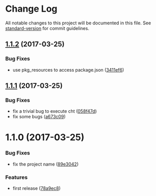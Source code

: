 # Change Log

All notable changes to this project will be documented in this file. See [standard-version](https://github.com/conventional-changelog/standard-version) for commit guidelines.

<a name="1.1.2"></a>
## [1.1.2](https://github.com/suzuki-shunsuke/cht/compare/v1.1.1...v1.1.2) (2017-03-25)


### Bug Fixes

* use pkg_resources to access package.json ([3411ef6](https://github.com/suzuki-shunsuke/cht/commit/3411ef6))



<a name="1.1.1"></a>
## [1.1.1](https://github.com/suzuki-shunsuke/cht/compare/v1.1.0...v1.1.1) (2017-03-25)


### Bug Fixes

* fix a trivial bug to execute cht ([058f47d](https://github.com/suzuki-shunsuke/cht/commit/058f47d))
* fix some bugs ([a673c09](https://github.com/suzuki-shunsuke/cht/commit/a673c09))



<a name="1.1.0"></a>
# 1.1.0 (2017-03-25)


### Bug Fixes

* fix the project name ([89e3042](https://github.com/suzuki-shunsuke/cht/commit/89e3042))


### Features

* first release ([78a9ec8](https://github.com/suzuki-shunsuke/cht/commit/78a9ec8))
